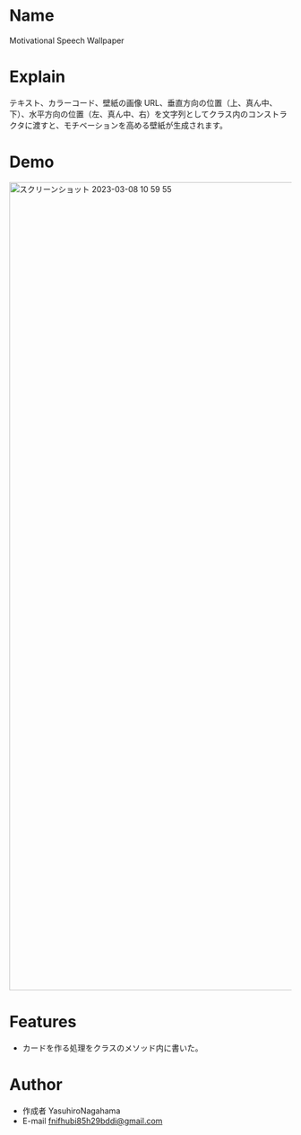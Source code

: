# Name

Motivational Speech Wallpaper

# Explain

テキスト、カラーコード、壁紙の画像 URL、垂直方向の位置（上、真ん中、下）、水平方向の位置（左、真ん中、右）を文字列としてクラス内のコンストラクタに渡すと、モチベーションを高める壁紙が生成されます。

# Demo

<img width="1440" alt="スクリーンショット 2023-03-08 10 59 55" src="https://user-images.githubusercontent.com/125679029/223600061-2ba590f5-4932-4608-9c91-7a5f4a85589b.png">


# Features

* カードを作る処理をクラスのメソッド内に書いた。

# Author

* 作成者 YasuhiroNagahama
* E-mail fnifhubi85h29bddi@gmail.com
